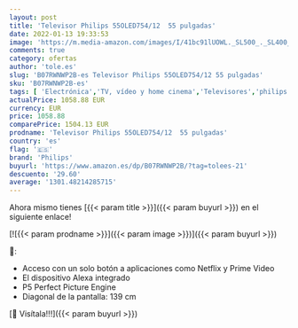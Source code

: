 ```yaml
---
layout: post
title: 'Televisor Philips 55OLED754/12  55 pulgadas'
date: 2022-01-13 19:33:53
image: 'https://m.media-amazon.com/images/I/41bc91lUOWL._SL500_._SL400_.jpg'
comments: true
category: ofertas
author: 'tole.es'
slug: 'B07RWNWP2B-es Televisor Philips 55OLED754/12 55 pulgadas'
sku: 'B07RWNWP2B-es'
tags: [ 'Electrónica','TV, vídeo y home cinema','Televisores','philips','televisor', ]
actualPrice: 1058.88 EUR
currency: EUR
price: 1058.88
comparePrice: 1504.13 EUR
prodname: 'Televisor Philips 55OLED754/12  55 pulgadas'
country: 'es'
flag: '🇪🇸'
brand: 'Philips'
buyurl: 'https://www.amazon.es/dp/B07RWNWP2B/?tag=tolees-21'
descuento: '29.60'
average: '1301.48214285715'
---
```


Ahora mismo tienes [{{< param title >}}]({{< param buyurl >}}) en el siguiente enlace!

[![{{< param prodname >}}]({{< param image >}})]({{< param buyurl >}})

🔎:

- Acceso con un solo botón a aplicaciones como Netflix y Prime Video
- El dispositivo Alexa integrado
- P5 Perfect Picture Engine
- Diagonal de la pantalla: 139 cm

[🛒 Visítala!!!]({{< param buyurl >}})
